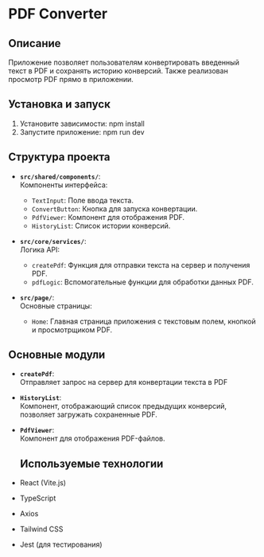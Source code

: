 # PDF Converter

## Описание
Приложение позволяет пользователям конвертировать введенный текст в PDF и сохранять историю конверсий. Также реализован просмотр PDF прямо в приложении.

## Установка и запуск
1. Установите зависимости: npm install
2. Запустите приложение: npm run dev

## Структура проекта
- **`src/shared/components/`**:  
  Компоненты интерфейса:
  - `TextInput`: Поле ввода текста.
  - `ConvertButton`: Кнопка для запуска конвертации.
  - `PdfViewer`: Компонент для отображения PDF.
  - `HistoryList`: Список истории конверсий.

- **`src/core/services/`**:  
  Логика API:
  - `createPdf`: Функция для отправки текста на сервер и получения PDF.
  - `pdfLogic`: Вспомогательные функции для обработки данных PDF.

- **`src/page/`**:  
  Основные страницы:
  - `Home`: Главная страница приложения с текстовым полем, кнопкой и просмотрщиком PDF.

## Основные модули
- **`createPdf`**:  
  Отправляет запрос на сервер для конвертации текста в PDF

- **`HistoryList`**:  
  Компонент, отображающий список предыдущих конверсий, позволяет загружать сохраненные PDF.

- **`PdfViewer`**:  
  Компонент для отображения PDF-файлов.

  ## Используемые технологии
- React (Vite.js)
- TypeScript
- Axios
- Tailwind CSS
- Jest (для тестирования)